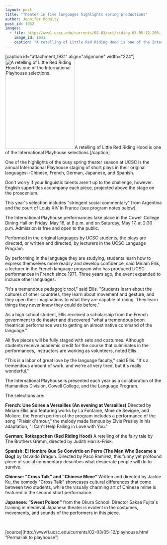 ```yaml
---
layout: post
title: "Theater in five languages highlights spring productions"
author: Jennifer McNulty
post_id: 1932
images:
  - file: http://www1.ucsc.edu/currents/02-03/art/riding.03-05-12.200.jpg
    image_id: 1931
    caption: "A retelling of Little Red Riding Hood is one of the International Playhouse selections."
---
```


[caption id="attachment_1931" align="alignnone" width="224"]<a href="http://localhost/mysite/wp-content/uploads/2003/05/riding.03-05-12.200.jpg"><img class="size-full wp-image-1931" src="http://localhost/mysite/wp-content/uploads/2003/05/riding.03-05-12.200.jpg" alt="A retelling of Little Red Riding Hood is one of the International Playhouse selections." width="224" height="288" /></a>A retelling of Little Red Riding Hood is one of the International Playhouse selections.[/caption]
<p>
  One of the highlights of the busy spring theater season at UCSC is the annual International Playhouse staging of short plays in their original languages--Chinese, French, German, Japanese, and Spanish.
</p>
<p>
  Don't worry if your linguistic talents aren't up to the challenge, however. English supertitles accompany each piece, projected above the stage on the proscenium.<br>
</p>
<p>
  This year's selection includes "stringent social commentary" from Argentina and the court of Louis XIV in France (see program notes below).<br>
</p>
<p>
  The International Playhouse performances take place in the Cowell College Dining Hall on Friday, May 16, at 8 p.m. and on Saturday, May 17, at 2:30 p.m. Admission is free and open to the public.<br>
</p>
<p>
  Performed in the original languages by UCSC students, the plays are directed, or written and directed, by lecturers in the UCSC Language Program.<br>
</p>
<p>
  By performing in the language they are studying, students learn how to express themselves more readily and develop confidence, said Miriam Ellis, a lecturer in the French language program who has produced UCSC performances in French since 1971. Three years ago, the event expanded to include other languages.<br>
</p>
<p>
  "It's a tremendous pedagogic tool," said Ellis. "Students learn about the cultures of other countries, they learn about movement and gesture, and they open their imaginations to what they are capable of doing. They learn things they never knew they could do before."<br>
</p>
<p>
  As a high school student, Ellis received a scholarship from the French government to do theater and discovered "what a tremendous boon theatrical performance was to getting an almost native command of the language."<br>
</p>
<p>
  All five pieces will be fully staged with sets and costumes. Although students receive academic credit for the course that culminates in the performances, instructors are working as volunteers, noted Ellis.<br>
</p>
<p>
  "This is a labor of great love by the language faculty," said Ellis. "It's a tremendous amount of work, and we're all very tired, but it's really wonderful."<br>
</p>
<p>
  The International Playhouse is presented each year as a collaboration of the Humanities Division, Cowell College, and the Language Program.<br>
</p>
<p>
  The selections are:
</p>
<p>
  <b>French: Une Soiree a Versailles</b> <b>(An evening at Versailles)</b> Directed by Miriam Ellis and featuring works by La Fontaine, Mme de Sevigne, and Moliere, the French portion of the program includes a performance of the song "Plaisir d'amour," the melody made famous by Elvis Presley in his adaptation, "I Can't Help Falling in Love with You."<br>
</p>
<p>
  <b>German: Rotkappchen</b> <b>(Red Riding Hood)</b> A retelling of the fairy tale by The Brothers Grimm, directed by Judith Harris-Frisk.<br>
</p>
<p>
  <b>Spanish: El Hombre Que Se Convirtio en Perro (The Man Who Became a Dog)</b> by Osvaldo Dragun. Directed by Paco Ramirez, this funny yet profound piece of social commentary describes what desperate people will do to survive.<br>
</p>
<p>
  <b>Chinese: "Cross Talk" and "Chinese Mime"</b> Written and directed by Jackie Ku, the comedy "Cross Talk" showcases cultural differences that come between two students, while the visually charming art of Chinese mime is featured in the second short performance.<br>
</p>
<p>
  <b>Japanese: "Sweet Poison"</b> from the Okura School. Director Sakae Fujita's training in medieval Japanese theater is evident in the costumes, movements, and sounds of the performers in this piece.<br>
</p>
<p>
  <br>

</p>
<p>

</p>
[source](http://www1.ucsc.edu/currents/02-03/05-12/playhouse.html "Permalink to playhouse")
